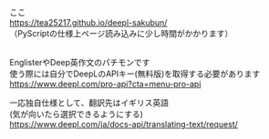 ここ<br>
https://tea25217.github.io/deepl-sakubun/<br>
（PyScriptの仕様上ページ読み込みに少し時間がかかります）<br>
<br>

EnglisterやDeep英作文のパチモンです<br>
使う際には自分でDeepLのAPIキー(無料版)を取得する必要があります<br>
https://www.deepl.com/pro-api?cta=menu-pro-api<br>

一応独自仕様として、翻訳先はイギリス英語<br>
(気が向いたら選択できるようにする)<br>
https://www.deepl.com/ja/docs-api/translating-text/request/<br>
